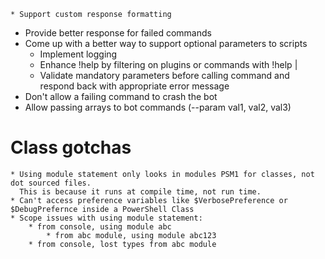     * Support custom response formatting
* Provide better response for failed commands
* Come up with a better way to support optional parameters to scripts
    * Implement logging
    * Enhance !help by filtering on plugins or commands with !help <plugin> | <command>
    * Validate mandatory parameters before calling command and respond back with appropriate error message
* Don't allow a failing command to crash the bot
* Allow passing arrays to bot commands (--param val1, val2, val3)

# Class gotchas
    * Using module statement only looks in modules PSM1 for classes, not dot sourced files.
      This is because it runs at compile time, not run time.
    * Can't access preference variables like $VerbosePreference or $DebugPrefernce inside a PowerShell Class
    * Scope issues with using module statement:
        * from console, using module abc
            * from abc module, using module abc123
        * from console, lost types from abc module

